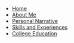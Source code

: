 <nav>
<ul class="navabar">
	<li> <a href="/">Home</a></li>
	<li> <a href="/"> About Me</a></li>
 	<li> <a href="/"> Personal Narrative</a></li>
	<li> <a href="/"> Skills and Experiences</a></li>
 	<li> <a href="/"> College Education</a></li>
</ul>
</nav>
